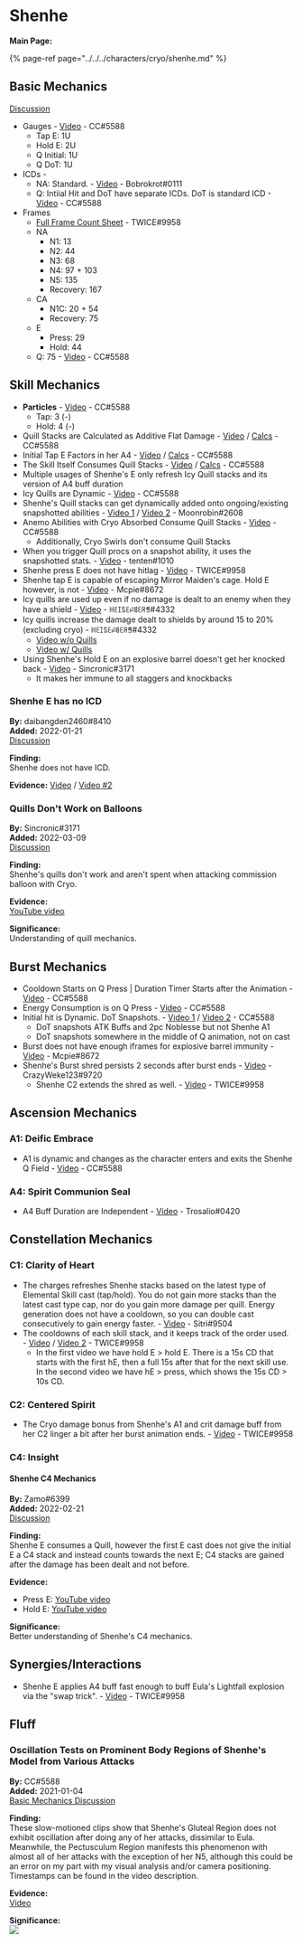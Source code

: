 # Shenhe

**Main Page:**

{% page-ref page="../../../characters/cryo/shenhe.md" %}

## Basic Mechanics
[Discussion](https://tickettool.xyz/direct?url=https://cdn.discordapp.com/attachments/927459391739924490/930781121459945472/transcript-shenhe-basic-mechanics.html)

* Gauges - [Video](https://youtu.be/fM5RY6uoA28) - CC\#5588
  * Tap E: 1U
  * Hold E: 2U
  * Q Initial: 1U
  * Q DoT: 1U
* ICDs - 
  * NA: Standard. - [Video](https://youtu.be/DojuAq47sDE) - Bobrokrot\#0111
  * Q: Intiial Hit and DoT have separate ICDs. DoT is standard ICD - [Video](https://youtu.be/yjIbjkhLXGE) - CC\#5588
* Frames
  * [Full Frame Count Sheet](https://docs.google.com/spreadsheets/d/1imqcBjbwt0aXxgNk4aA62KoCIyvRP57I2cHGTzhxo4M/edit?usp=sharing) - TWICE\#9958
  * NA
    * N1: 13
    * N2: 44
    * N3: 68
    * N4: 97 + 103
    * N5: 135
    * Recovery: 167
  * CA
    * N1C: 20 + 54
    * Recovery: 75
  * E
    * Press: 29
    * Hold: 44
  * Q: 75 - [Video](https://youtu.be/4mFOlxCVYL0) - CC\#5588

## Skill Mechanics

* **Particles** - [Video](https://youtu.be/UvlvFAPLyRQ) - CC\#5588
  * Tap: 3 (-)
  * Hold: 4 (-)
* Quill Stacks are Calculated as Additive Flat Damage - [Video](https://youtu.be/U7H4pfAQARs) / [Calcs](https://tinyurl.com/yp9uz8wz) - CC\#5588
* Initial Tap E Factors in her A4 - [Video](https://youtu.be/U7H4pfAQARs) / [Calcs](https://tinyurl.com/yp9uz8wz) - CC\#5588
* The Skill Itself Consumes Quill Stacks - [Video](https://youtu.be/U7H4pfAQARs) / [Calcs](https://tinyurl.com/yp9uz8wz) - CC\#5588
* Multiple usages of Shenhe's E only refresh Icy Quill stacks and its version of A4 buff duration
* Icy Quills are Dynamic - [Video](https://youtu.be/FgTVwLWlFvg) - CC\#5588
* Shenhe's Quill stacks can get dynamically added onto ongoing/existing snapshotted abilities - [Video 1](https://youtu.be/V3jwZgq9igk) / [Video 2](https://youtu.be/xfmkghwafQo) - Moonrobin\#2608
* Anemo Abilities with Cryo Absorbed Consume Quill Stacks - [Video](https://youtu.be/orhssZI72yg) - CC\#5588
  * Additionally, Cryo Swirls don't consume Quill Stacks
* When you trigger Quill procs on a snapshot ability, it uses the snapshotted stats. - [Video](https://www.youtube.com/watch?v=bBi5C1PNnzo) - tenten\#1010
* Shenhe press E does not have hitlag - [Video](https://youtu.be/F_zqC7nMc7E) - TWICE\#9958
* Shenhe tap E is capable of escaping Mirror Maiden's cage. Hold E however, is not - [Video](https://youtu.be/0sMIIjye5ps) - Mcpie\#8672
* Icy quills are used up even if no damage is dealt to an enemy when they have a shield - [Video](https://youtu.be/KPqEwaEuvkc) - ꀍꏂꀤꌚꏂꈤꌃꏂꋪꁅ\#4332
* Icy quills increase the damage dealt to shields by around 15 to 20% (excluding cryo) - ꀍꏂꀤꌚꏂꈤꌃꏂꋪꁅ\#4332
  * [Video w/o Quills](https://youtu.be/e1EEHnBfgTU)
  * [Video w/ Quills](https://youtu.be/WhNHaCXR0B0)
* Using Shenhe's Hold E on an explosive barrel doesn't get her knocked back - [Video](https://www.youtube.com/watch?v=tg_LMw8Mea4) - Sincronic\#3171
  * It makes her immune to all staggers and knockbacks

### Shenhe E has no ICD
**By:** daibangden2460\#8410  
**Added:** 2022-01-21  
[Discussion](https://tickettool.xyz/direct?url=https://cdn.discordapp.com/attachments/932469355374059590/933905482916200468/transcript-shenhe-e-has-no-icd.html)

**Finding:**  
Shenhe does not have ICD.  

**Evidence:** [Video](https://youtu.be/Mwaz-2plb2E) / [Video #2](https://youtu.be/XiH9TzHF76Q)

### Quills Don't Work on Balloons

**By:** Sincronic\#3171  
**Added:** 2022-03-09  
[Discussion](https://tickettool.xyz/direct?url=https://cdn.discordapp.com/attachments/945097851195777054/951189874780827719/transcript-quills-dont-work-on-balloons.html)  

**Finding:**  
Shenhe's quills don't work and aren't spent when attacking commission balloon with Cryo.  

**Evidence:**  
[YouTube video](https://www.youtube.com/watch?v=Zm7hm5qsH44)  

**Significance:**  
Understanding of quill mechanics.  

## Burst Mechanics

* Cooldown Starts on Q Press | Duration Timer Starts after the Animation - [Video](https://youtu.be/bCJ4gfDQwMk) - CC\#5588
* Energy Consumption is on Q Press - [Video](https://youtu.be/RWH6ajRsDEw) - CC\#5588
* Initial hit is Dynamic. DoT Snapshots. - [Video 1](https://youtu.be/6RERp-FRavI) / [Video 2](https://tinyurl.com/2p8bcsy3) - CC\#5588
  * DoT snapshots ATK Buffs and 2pc Noblesse but not Shenhe A1
  * DoT snapshots somewhere in the middle of Q animation, not on cast
* Burst does not have enough iframes for explosive barrel immunity - [Video](https://www.youtube.com/watch?v=6LofNRtI9PA) - Mcpie\#8672
* Shenhe's Burst shred persists 2 seconds after burst ends - [Video](https://www.youtube.com/watch?v=bNCskLtK4MQ) - CrazyWeke123\#9720
  * Shenhe C2 extends the shred as well. - [Video](https://youtu.be/mOTmD6t9nw0) - TWICE\#9958

## Ascension Mechanics
### A1: Deific Embrace

* A1 is dynamic and changes as the character enters and exits the Shenhe Q Field - [Video](https://youtu.be/LIUWrdMsJXs) - CC\#5588

### A4: Spirit Communion Seal
* A4 Buff Duration are Independent - [Video](https://www.youtube.com/watch?v=vs6s23i-YyU) - Trosalio\#0420

## Constellation Mechanics
### C1: Clarity of Heart
* The charges refreshes Shenhe stacks based on the latest type of Elemental Skill cast (tap/hold). You do not gain more stacks than the latest cast type cap, nor do you gain more damage per quill. Energy generation does not have a cooldown, so you can double cast consecutively to gain energy faster. - [Video](https://youtu.be/3jfYfedz4IQ) - Sitri\#9504
* The cooldowns of each skill stack, and it keeps track of the order used. - [Video](https://youtu.be/yHtqBcHEzlw) / [Video 2](https://youtu.be/yHtqBcHEzlw) - TWICE\#9958
  * In the first video we have hold E > hold E. There is a 15s CD that starts with the first hE, then a full 15s after that for the next skill use. In the second video we have hE > press, which shows the 15s CD > 10s CD.

### C2: Centered Spirit
* The Cryo damage bonus from Shenhe's A1 and crit damage buff from her C2 linger a bit after her burst animation ends. - [Video](https://youtu.be/voXD6qaoEtA) - TWICE\#9958

### C4: Insight

#### Shenhe C4 Mechanics

**By:** Zamo\#6399  
**Added:** 2022-02-21  
[Discussion](https://tickettool.xyz/direct?url=https://cdn.discordapp.com/attachments/945097851195777054/945502154737717259/transcript-shenhe-c4-mechanics.html)  

**Finding:**  
Shenhe E consumes a Quill, however the first E cast does not give the initial E a C4 stack and instead counts towards the next E; C4 stacks are gained after the damage has been dealt and not before.  

**Evidence:**  
* Press E: [YouTube video](https://youtu.be/GQ5_s1l5IrM?t=90)  
* Hold E: [YouTube video](https://youtu.be/Y6Z2LXpEHpA?t=50)  

**Significance:**  
Better understanding of Shenhe's C4 mechanics.  

## Synergies/Interactions

* Shenhe E applies A4 buff fast enough to buff Eula's Lightfall explosion via the "swap trick". - [Video](https://youtu.be/SiiOtS8mtMc) - TWICE\#9958

## Fluff
### Oscillation Tests on Prominent Body Regions of Shenhe's Model from Various Attacks

**By:** CC\#5588  
**Added:** 2021-01-04  
[Basic Mechanics Discussion](https://tickettool.xyz/direct?url=https://cdn.discordapp.com/attachments/927459391739924490/930781121459945472/transcript-shenhe-basic-mechanics.html)

**Finding:**  
These slow-motioned clips show that Shenhe's Gluteal Region does not exhibit oscillation after doing any of her attacks, dissimilar to Eula. Meanwhile, the Pectusculum Region manifests this phenomenon with almost all of her attacks with the exception of her N5, although this could be an error on my part with my visual analysis and/or camera positioning. Timestamps can be found in the video description.

**Evidence:**  
[Video](https://www.youtube.com/watch?v=FWov8jKaZgs)

**Significance:**  
![](https://cdn.discordapp.com/emojis/790930403241623553.webp?size=48&quality=lossless)

